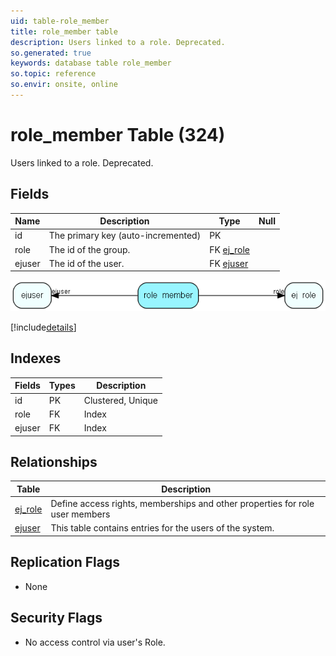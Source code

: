 ```yaml
---
uid: table-role_member
title: role_member table
description: Users linked to a role. Deprecated.
so.generated: true
keywords: database table role_member
so.topic: reference
so.envir: onsite, online
---
```


# role\_member Table (324)

Users linked to a role. Deprecated.

## Fields

| Name | Description | Type | Null |
|------|-------------|------|:----:|
|id|The primary key (auto-incremented)|PK| |
|role|The id of the group.|FK [ej_role](ej-role.md)| |
|ejuser|The id of the user.|FK [ejuser](ejuser.md)| |


![role_member table relationship diagram](./media/role_member.png)

[!include[details](./includes/role-member.md)]

## Indexes

| Fields | Types | Description |
|--------|-------|-------------|
|id |PK |Clustered, Unique |
|role |FK |Index |
|ejuser |FK |Index |

## Relationships

| Table|  Description |
|------|-------------|
|[ej\_role](ej-role.md)  |Define access rights, memberships and other properties for role user members |
|[ejuser](ejuser.md)  |This table contains entries for the users of the system. |


## Replication Flags

* None

## Security Flags

* No access control via user's Role.

